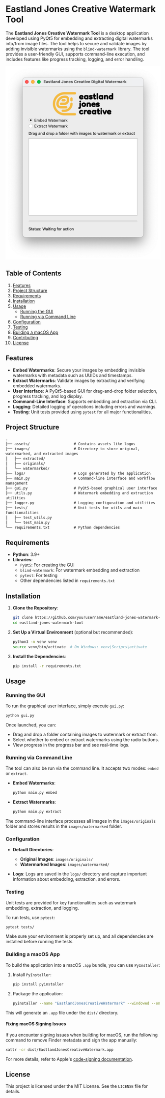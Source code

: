 # **Eastland Jones Creative Watermark Tool**

The **Eastland Jones Creative Watermark Tool** is a desktop application developed using PyQt5 for embedding and extracting digital watermarks into/from image files. The tool helps to secure and validate images by adding invisible watermarks using the `blind-watermark` library. The tool provides a user-friendly GUI, supports command-line execution, and includes features like progress tracking, logging, and error handling.

![Screenshot of the Application](/screenshot.png)

## **Table of Contents**

1. [Features](#features)
2. [Project Structure](#project-structure)
3. [Requirements](#requirements)
4. [Installation](#installation)
5. [Usage](#usage)
   - [Running the GUI](#running-the-gui)
   - [Running via Command Line](#running-via-command-line)
6. [Configuration](#configuration)
7. [Testing](#testing)
8. [Building a macOS App](#building-a-macos-app)
9. [Contributing](#contributing)
10. [License](#license)

## **Features**

- **Embed Watermarks**: Secure your images by embedding invisible watermarks with metadata such as UUIDs and timestamps.
- **Extract Watermarks**: Validate images by extracting and verifying embedded watermarks.
- **User Interface**: A PyQt5-based GUI for drag-and-drop folder selection, progress tracking, and log display.
- **Command-Line Interface**: Supports embedding and extraction via CLI.
- **Logging**: Detailed logging of operations including errors and warnings.
- **Testing**: Unit tests provided using `pytest` for all major functionalities.

## **Project Structure**

```
.
├── assets/                    # Contains assets like logos
├── images/                    # Directory to store original, watermarked, and extracted images
│   ├── extracted/
│   ├── originals/
│   └── watermarked/
├── logs/                      # Logs generated by the application
├── main.py                    # Command-line interface and workflow management
├── gui.py                     # PyQt5-based graphical user interface
├── utils.py                   # Watermark embedding and extraction utilities
├── logger.py                  # Logging configuration and utilities
├── tests/                     # Unit tests for utils and main functionalities
│   ├── test_utils.py
│   └── test_main.py
└── requirements.txt           # Python dependencies
```

## **Requirements**

- **Python**: 3.9+
- **Libraries**:
  - `PyQt5`: For creating the GUI
  - `blind-watermark`: For watermark embedding and extraction
  - `pytest`: For testing
  - Other dependencies listed in `requirements.txt`

## **Installation**

1. **Clone the Repository**:

   ```bash
   git clone https://github.com/yourusername/eastland-jones-watermark-tool.git
   cd eastland-jones-watermark-tool
   ```

2. **Set Up a Virtual Environment** (optional but recommended):

   ```bash
   python3 -m venv venv
   source venv/bin/activate  # On Windows: venv\Scripts\activate
   ```

3. **Install the Dependencies**:
   ```bash
   pip install -r requirements.txt
   ```

## **Usage**

### Running the GUI

To run the graphical user interface, simply execute `gui.py`:

```bash
python gui.py
```

Once launched, you can:

- Drag and drop a folder containing images to watermark or extract from.
- Select whether to embed or extract watermarks using the radio buttons.
- View progress in the progress bar and see real-time logs.

### Running via Command Line

The tool can also be run via the command line. It accepts two modes: `embed` or `extract`.

- **Embed Watermarks**:

  ```bash
  python main.py embed
  ```

- **Extract Watermarks**:
  ```bash
  python main.py extract
  ```

The command-line interface processes all images in the `images/originals` folder and stores results in the `images/watermarked` folder.

### Configuration

- **Default Directories**:

  - **Original Images**: `images/originals/`
  - **Watermarked Images**: `images/watermarked/`

- **Logs**:
  Logs are saved in the `logs/` directory and capture important information about embedding, extraction, and errors.

### Testing

Unit tests are provided for key functionalities such as watermark embedding, extraction, and logging.

To run tests, use `pytest`:

```bash
pytest tests/
```

Make sure your environment is properly set up, and all dependencies are installed before running the tests.

### Building a macOS App

To build the application into a macOS `.app` bundle, you can use `PyInstaller`:

1. Install `PyInstaller`:

   ```bash
   pip install pyinstaller
   ```

2. Package the application:
   ```bash
   pyinstaller --name "EastlandJonesCreativeWatermark" --windowed --onefile gui.py
   ```

This will generate an `.app` file under the `dist/` directory.

#### Fixing macOS Signing Issues

If you encounter signing issues when building for macOS, run the following command to remove Finder metadata and sign the app manually:

```bash
xattr -cr dist/EastlandJonesCreativeWatermark.app
```

For more details, refer to Apple's [code-signing documentation](https://developer.apple.com/documentation/security/notarizing_macos_software_before_distribution).

## **License**

This project is licensed under the MIT License. See the `LICENSE` file for details.
